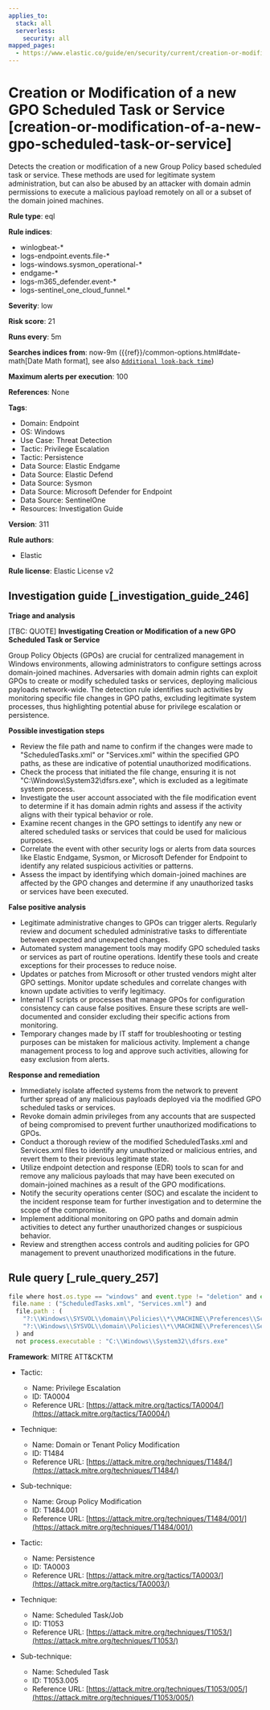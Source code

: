 ```yaml
---
applies_to:
  stack: all
  serverless:
    security: all
mapped_pages:
  - https://www.elastic.co/guide/en/security/current/creation-or-modification-of-a-new-gpo-scheduled-task-or-service.html
---
```


# Creation or Modification of a new GPO Scheduled Task or Service [creation-or-modification-of-a-new-gpo-scheduled-task-or-service]

Detects the creation or modification of a new Group Policy based scheduled task or service. These methods are used for legitimate system administration, but can also be abused by an attacker with domain admin permissions to execute a malicious payload remotely on all or a subset of the domain joined machines.

**Rule type**: eql

**Rule indices**:

* winlogbeat-*
* logs-endpoint.events.file-*
* logs-windows.sysmon_operational-*
* endgame-*
* logs-m365_defender.event-*
* logs-sentinel_one_cloud_funnel.*

**Severity**: low

**Risk score**: 21

**Runs every**: 5m

**Searches indices from**: now-9m ({{ref}}/common-options.html#date-math[Date Math format], see also [`Additional look-back time`](docs-content://solutions/security/detect-and-alert/create-detection-rule.md#rule-schedule))

**Maximum alerts per execution**: 100

**References**: None

**Tags**:

* Domain: Endpoint
* OS: Windows
* Use Case: Threat Detection
* Tactic: Privilege Escalation
* Tactic: Persistence
* Data Source: Elastic Endgame
* Data Source: Elastic Defend
* Data Source: Sysmon
* Data Source: Microsoft Defender for Endpoint
* Data Source: SentinelOne
* Resources: Investigation Guide

**Version**: 311

**Rule authors**:

* Elastic

**Rule license**: Elastic License v2

## Investigation guide [_investigation_guide_246]

**Triage and analysis**

[TBC: QUOTE]
**Investigating Creation or Modification of a new GPO Scheduled Task or Service**

Group Policy Objects (GPOs) are crucial for centralized management in Windows environments, allowing administrators to configure settings across domain-joined machines. Adversaries with domain admin rights can exploit GPOs to create or modify scheduled tasks or services, deploying malicious payloads network-wide. The detection rule identifies such activities by monitoring specific file changes in GPO paths, excluding legitimate system processes, thus highlighting potential abuse for privilege escalation or persistence.

**Possible investigation steps**

* Review the file path and name to confirm if the changes were made to "ScheduledTasks.xml" or "Services.xml" within the specified GPO paths, as these are indicative of potential unauthorized modifications.
* Check the process that initiated the file change, ensuring it is not "C:\\Windows\\System32\\dfsrs.exe", which is excluded as a legitimate system process.
* Investigate the user account associated with the file modification event to determine if it has domain admin rights and assess if the activity aligns with their typical behavior or role.
* Examine recent changes in the GPO settings to identify any new or altered scheduled tasks or services that could be used for malicious purposes.
* Correlate the event with other security logs or alerts from data sources like Elastic Endgame, Sysmon, or Microsoft Defender for Endpoint to identify any related suspicious activities or patterns.
* Assess the impact by identifying which domain-joined machines are affected by the GPO changes and determine if any unauthorized tasks or services have been executed.

**False positive analysis**

* Legitimate administrative changes to GPOs can trigger alerts. Regularly review and document scheduled administrative tasks to differentiate between expected and unexpected changes.
* Automated system management tools may modify GPO scheduled tasks or services as part of routine operations. Identify these tools and create exceptions for their processes to reduce noise.
* Updates or patches from Microsoft or other trusted vendors might alter GPO settings. Monitor update schedules and correlate changes with known update activities to verify legitimacy.
* Internal IT scripts or processes that manage GPOs for configuration consistency can cause false positives. Ensure these scripts are well-documented and consider excluding their specific actions from monitoring.
* Temporary changes made by IT staff for troubleshooting or testing purposes can be mistaken for malicious activity. Implement a change management process to log and approve such activities, allowing for easy exclusion from alerts.

**Response and remediation**

* Immediately isolate affected systems from the network to prevent further spread of any malicious payloads deployed via the modified GPO scheduled tasks or services.
* Revoke domain admin privileges from any accounts that are suspected of being compromised to prevent further unauthorized modifications to GPOs.
* Conduct a thorough review of the modified ScheduledTasks.xml and Services.xml files to identify any unauthorized or malicious entries, and revert them to their previous legitimate state.
* Utilize endpoint detection and response (EDR) tools to scan for and remove any malicious payloads that may have been executed on domain-joined machines as a result of the GPO modifications.
* Notify the security operations center (SOC) and escalate the incident to the incident response team for further investigation and to determine the scope of the compromise.
* Implement additional monitoring on GPO paths and domain admin activities to detect any further unauthorized changes or suspicious behavior.
* Review and strengthen access controls and auditing policies for GPO management to prevent unauthorized modifications in the future.


## Rule query [_rule_query_257]

```js
file where host.os.type == "windows" and event.type != "deletion" and event.action != "open" and
 file.name : ("ScheduledTasks.xml", "Services.xml") and
  file.path : (
    "?:\\Windows\\SYSVOL\\domain\\Policies\\*\\MACHINE\\Preferences\\ScheduledTasks\\ScheduledTasks.xml",
    "?:\\Windows\\SYSVOL\\domain\\Policies\\*\\MACHINE\\Preferences\\Services\\Services.xml"
  ) and
  not process.executable : "C:\\Windows\\System32\\dfsrs.exe"
```

**Framework**: MITRE ATT&CKTM

* Tactic:

    * Name: Privilege Escalation
    * ID: TA0004
    * Reference URL: [https://attack.mitre.org/tactics/TA0004/](https://attack.mitre.org/tactics/TA0004/)

* Technique:

    * Name: Domain or Tenant Policy Modification
    * ID: T1484
    * Reference URL: [https://attack.mitre.org/techniques/T1484/](https://attack.mitre.org/techniques/T1484/)

* Sub-technique:

    * Name: Group Policy Modification
    * ID: T1484.001
    * Reference URL: [https://attack.mitre.org/techniques/T1484/001/](https://attack.mitre.org/techniques/T1484/001/)

* Tactic:

    * Name: Persistence
    * ID: TA0003
    * Reference URL: [https://attack.mitre.org/tactics/TA0003/](https://attack.mitre.org/tactics/TA0003/)

* Technique:

    * Name: Scheduled Task/Job
    * ID: T1053
    * Reference URL: [https://attack.mitre.org/techniques/T1053/](https://attack.mitre.org/techniques/T1053/)

* Sub-technique:

    * Name: Scheduled Task
    * ID: T1053.005
    * Reference URL: [https://attack.mitre.org/techniques/T1053/005/](https://attack.mitre.org/techniques/T1053/005/)



